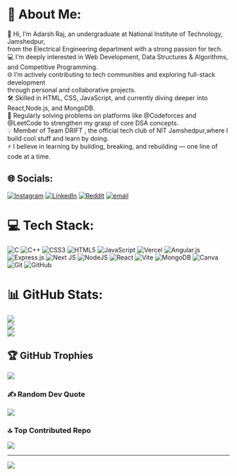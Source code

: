 # 💫 About Me:
👋 Hi, I’m Adarsh Raj, an undergraduate at National Institute of Technology, Jamshedpur,<br>         from the Electrical Engineering department with a strong passion for tech.<br>💻 I’m deeply interested in Web Development, Data Structures & Algorithms,<br>          and Competitive Programming.<br>🌐 I’m actively contributing to tech communities and exploring full-stack development<br>          through personal and collaborative projects.<br>🛠️ Skilled in HTML, CSS, JavaScript, and currently diving deeper into React,Node.js, and MongoDB.<br>🏁 Regularly solving problems on platforms like @Codeforces and @LeetCode to strengthen my grasp of core DSA concepts.<br>💡 Member of Team DRIFT , the official tech club of NIT Jamshedpur,where I build cool stuff and learn by doing.<br>⚡ I believe in learning by building, breaking, and rebuilding — one line of code at a time.


## 🌐 Socials:
[![Instagram](https://img.shields.io/badge/Instagram-%23E4405F.svg?logo=Instagram&logoColor=white)](https://instagram.com/adarsh_raj.10) [![LinkedIn](https://img.shields.io/badge/LinkedIn-%230077B5.svg?logo=linkedin&logoColor=white)](www.linkedin.com/in/adarsh-raj-7508a7345) [![Reddit](https://img.shields.io/badge/Reddit-%23FF4500.svg?logo=Reddit&logoColor=white)](https://reddit.com/user/adarsh172214) [![email](https://img.shields.io/badge/Email-D14836?logo=gmail&logoColor=white)](mailto:btwadarsh1018@gmail.com) 

# 💻 Tech Stack:
![C](https://img.shields.io/badge/c-%2300599C.svg?style=for-the-badge&logo=c&logoColor=white) ![C++](https://img.shields.io/badge/c++-%2300599C.svg?style=for-the-badge&logo=c%2B%2B&logoColor=white) ![CSS3](https://img.shields.io/badge/css3-%231572B6.svg?style=for-the-badge&logo=css3&logoColor=white) ![HTML5](https://img.shields.io/badge/html5-%23E34F26.svg?style=for-the-badge&logo=html5&logoColor=white) ![JavaScript](https://img.shields.io/badge/javascript-%23323330.svg?style=for-the-badge&logo=javascript&logoColor=%23F7DF1E) ![Vercel](https://img.shields.io/badge/vercel-%23000000.svg?style=for-the-badge&logo=vercel&logoColor=white) ![Angular.js](https://img.shields.io/badge/angular.js-%23E23237.svg?style=for-the-badge&logo=angularjs&logoColor=white) ![Express.js](https://img.shields.io/badge/express.js-%23404d59.svg?style=for-the-badge&logo=express&logoColor=%2361DAFB) ![Next JS](https://img.shields.io/badge/Next-black?style=for-the-badge&logo=next.js&logoColor=white) ![NodeJS](https://img.shields.io/badge/node.js-6DA55F?style=for-the-badge&logo=node.js&logoColor=white) ![React](https://img.shields.io/badge/react-%2320232a.svg?style=for-the-badge&logo=react&logoColor=%2361DAFB) ![Vite](https://img.shields.io/badge/vite-%23646CFF.svg?style=for-the-badge&logo=vite&logoColor=white) ![MongoDB](https://img.shields.io/badge/MongoDB-%234ea94b.svg?style=for-the-badge&logo=mongodb&logoColor=white) ![Canva](https://img.shields.io/badge/Canva-%2300C4CC.svg?style=for-the-badge&logo=Canva&logoColor=white) ![Git](https://img.shields.io/badge/git-%23F05033.svg?style=for-the-badge&logo=git&logoColor=white) ![GitHub](https://img.shields.io/badge/github-%23121011.svg?style=for-the-badge&logo=github&logoColor=white)
# 📊 GitHub Stats:
![](https://github-readme-stats.vercel.app/api?username=Adarsh10-coder&theme=dark&hide_border=false&include_all_commits=false&count_private=false)<br/>
![](https://nirzak-streak-stats.vercel.app/?user=Adarsh10-coder&theme=dark&hide_border=false)<br/>
![](https://github-readme-stats.vercel.app/api/top-langs/?username=Adarsh10-coder&theme=dark&hide_border=false&include_all_commits=false&count_private=false&layout=compact)

## 🏆 GitHub Trophies
![](https://github-profile-trophy.vercel.app/?username=Adarsh10-coder&theme=radical&no-frame=false&no-bg=false&margin-w=4)

### ✍️ Random Dev Quote
![](https://quotes-github-readme.vercel.app/api?type=horizontal&theme=radical)

### 🔝 Top Contributed Repo
![](https://github-contributor-stats.vercel.app/api?username=Adarsh10-coder&limit=5&theme=dark&combine_all_yearly_contributions=true)

---
[![](https://visitcount.itsvg.in/api?id=Adarsh10-coder&icon=0&color=0)](https://visitcount.itsvg.in)

<!-- Proudly created with GPRM ( https://gprm.itsvg.in ) -->
